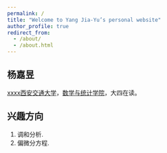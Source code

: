 ```yaml
---
permalink: /
title: "Welcome to Yang Jia-Yu’s personal website"
author_profile: true
redirect_from: 
  - /about/
  - /about.html
---
```

## 杨嘉昱
[xxxx西安交通大学](http://www.xjtu.edu.cn)，[数学与统计学院](http://math.xjtu.edu.cn)，大四在读。

## 兴趣方向
1. 调和分析.
2. 偏微分方程.
